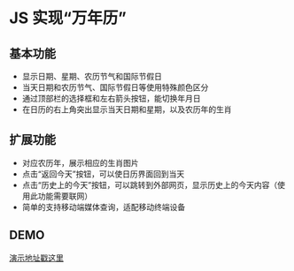 # JS 实现“万年历” 
## 基本功能 ##
- 显示日期、星期、农历节气和国际节假日
- 当天日期和农历节气、国际节假日等使用特殊颜色区分
- 通过顶部栏的选择框和左右箭头按钮，能切换年月日
- 在日历的右上角突出显示当天日期和星期，以及农历年的生肖
## 扩展功能 ##
- 对应农历年，展示相应的生肖图片
- 点击“返回今天”按钮，可以使日历界面回到当天
- 点击“历史上的今天”按钮，可以跳转到外部网页，显示历史上的今天内容（使用此功能需要联网）
- 简单的支持移动端媒体查询，适配移动终端设备
## DEMO ##
[演示地址戳这里](http://cheungseol.github.io/js-calendar/ "js万年历演示页面")

